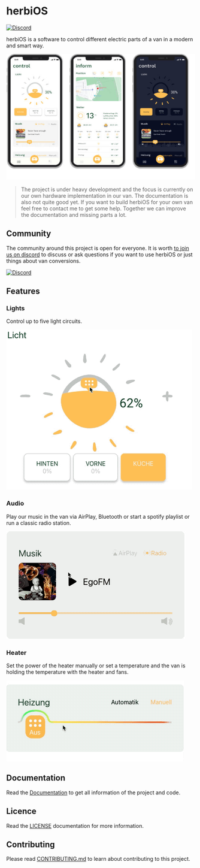 # herbiOS

[![Discord](https://img.shields.io/discord/874259677230272542.svg?label=&logo=discord&logoColor=ffffff&color=7389D8&labelColor=6A7EC2)](https://discord.gg/PeVz8ZG264)

herbiOS is a software to control different electric parts of a van in a modern and smart way.

![mobile van control](./assets/mobile_webapp.jpg)


> The project is under heavy development and the focus is currently on our own hardware implementation in our van. The documentation is also not quite good yet. If you want to build herbiOS for your own van feel free to contact me to get some help. Together we can improve the documentation and missing parts a lot.

## Community

The community around this project is open for everyone. It is worth [to join us on discord](https://discord.gg/PeVz8ZG264) to discuss or ask questions if you want to use herbiOS or just things about van conversions.

[![Discord](https://img.shields.io/discord/874259677230272542.svg?label=&logo=discord&logoColor=ffffff&color=7389D8&labelColor=6A7EC2)](https://discord.gg/PeVz8ZG264)

## Features

### Lights

Control up to five light circuits.

![touch light control for a van](./assets/lights.gif)

### Audio

Play our music in the van via AirPlay, Bluetooth or start a spotify playlist or run a classic radio station.

![control audio content](./assets/audio.gif)

### Heater

Set the power of the heater manually or set a temperature and the van is holding the temperature with the heater and fans.

![set the heater](./assets/heater.gif)


## Documentation

Read the [Documentation](./documentation/index.md) to get all information of the project and code.


## Licence

Read the [LICENSE](LICENSE.md) documentation for more information.

## Contributing

Please read [CONTRIBUTING.md](CONTRIBUTING.md) to learn about contributing to this project.